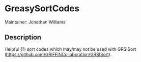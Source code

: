 # **GreasySortCodes**

Maintainer: Jonathan Williams

## Description

Helpful (?) sort codes which may/may not be used with GRSISort (https://github.com/GRIFFINCollaboration/GRSISort).